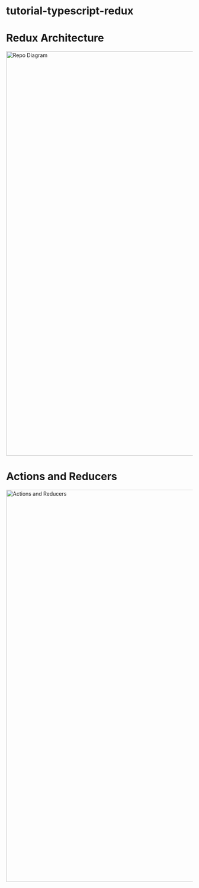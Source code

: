 # tutorial-typescript-redux

# Redux Architecture
<img width="1090" alt="Repo Diagram" src="https://user-images.githubusercontent.com/36891099/232165646-95b06a39-29b4-41c3-8672-2a2f241bc6e7.png">

# Actions and Reducers
<img width="1057" alt="Actions and Reducers" src="https://user-images.githubusercontent.com/36891099/232165667-f42e181f-c29f-4e9e-b3ce-81da1c95d4a4.png">
